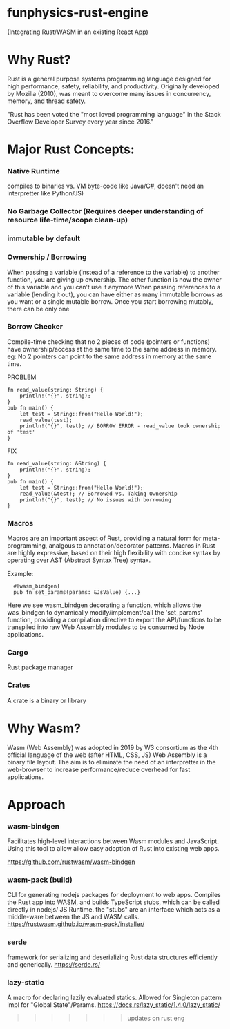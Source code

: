 # funphysics-rust-engine
(Integrating Rust/WASM in an existing React App)

# Why Rust?
Rust is a general purpose systems programming language designed for high performance, safety, reliability, and productivity. 
Originally developed by Mozilla (2010), was meant to overcome many issues in concurrency, memory, and thread safety.

"Rust has been voted the "most loved programming language" in the Stack Overflow Developer Survey every year since 2016."

# Major Rust Concepts:

### Native Runtime
compiles to binaries vs. VM byte-code like Java/C#, doesn't need an interpretter like Python/JS)
### No Garbage Collector (Requires deeper understanding of resource life-time/scope clean-up)
### immutable by default

### Ownership / Borrowing
When passing a variable (instead of a reference to the variable) to another function, you are giving up ownership. The other function is now the owner of this variable and you can’t use it anymore
When passing references to a variable (lending it out), you can have either as many immutable borrows as you want or a single mutable borrow. Once you start borrowing mutably, there can be only one

### Borrow Checker
Compile-time checking that no 2 pieces of code (pointers or functions) have ownership/access at the same time to the same address in memory. eg: No 2 pointers can point to the same address in memory at the same time.

PROBLEM
```
fn read_value(string: String) {
    println!("{}", string);
}
pub fn main() {
    let test = String::from("Hello World!");
    read_value(test);
    println!("{}", test); // BORROW ERROR - read_value took ownership of 'test'
}
```
FIX
```
fn read_value(string: &String) {
    println!("{}", string);
}
pub fn main() {
    let test = String::from("Hello World!");
    read_value(&test); // Borrowed vs. Taking Ownership
    println!("{}", test); // No issues with borrowing
}
```

### Macros
Macros are an important aspect of Rust, providing a natural form for meta-programming, analgous to annotation/decorator patterns. Macros in Rust are highly expressive, based on their high flexibility with concise syntax by operating over AST (Abstract Syntax Tree) syntax.

Example:
```
  #[wasm_bindgen]
  pub fn set_params(params: &JsValue) {...}
```
Here we see wasm_bindgen decorating a function, which allows the was_bindgen to dynamically modify/implement/call the 'set_params' function, providing a compilation directive to export the API/functions to be transpiled into raw Web Assembly modules to be consumed by Node applications.


### Cargo
Rust package manager
### Crates
A crate is a binary or library


# Why Wasm?
Wasm (Web Assembly) was adopted in 2019 by W3 consortium as the 4th official language of the web (after HTML, CSS, JS)
Web Assembly is a binary file layout. The aim is to eliminate the need of an interpretter in the web-browser to increase performance/reduce overhead for fast applications.

# Approach

### wasm-bindgen
Facilitates high-level interactions between Wasm modules and JavaScript. 
Using this tool to allow allow easy adoption of Rust into existing web apps.

https://github.com/rustwasm/wasm-bindgen

### wasm-pack (build)
CLI for generating nodejs packages for deployment to web apps.
Compiles the Rust app into WASM, and builds TypeScript stubs, which can be called directly in nodejs/ JS Runtime.
the "stubs" are an interface which acts as a middle-ware between the JS and WASM calls.
https://rustwasm.github.io/wasm-pack/installer/

### serde 
framework for serializing and deserializing Rust data structures efficiently and generically.
https://serde.rs/

### lazy-static
A macro for declaring lazily evaluated statics.
Allowed for Singleton pattern impl for "Global State"/Params.
https://docs.rs/lazy_static/1.4.0/lazy_static/
>>>>>>> updates on rust eng

